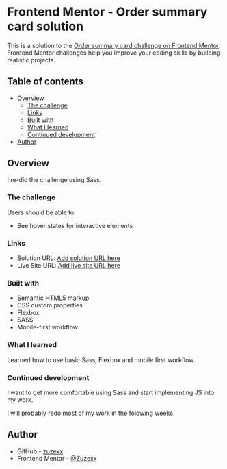 # Frontend Mentor - Order summary card solution

This is a solution to the [Order summary card challenge on Frontend Mentor](https://www.frontendmentor.io/challenges/order-summary-component-QlPmajDUj). Frontend Mentor challenges help you improve your coding skills by building realistic projects. 

## Table of contents

- [Overview](#overview)
  - [The challenge](#the-challenge)
  - [Links](#links)
  - [Built with](#built-with)
  - [What I learned](#what-i-learned)
  - [Continued development](#continued-development)
- [Author](#author)


## Overview

I re-did the challenge using Sass.


### The challenge

Users should be able to:

- See hover states for interactive elements

### Links

- Solution URL: [Add solution URL here](https://your-solution-url.com)
- Live Site URL: [Add live site URL here](https://your-live-site-url.com)

### Built with

- Semantic HTML5 markup
- CSS custom properties
- Flexbox
- SASS
- Mobile-first workflow
### What I learned

Learned how to use basic Sass, Flexbox and mobile first workflow.

### Continued development

I want to get more comfortable using Sass and start implementing JS into my work.

I will probably redo most of my work in the folowing weeks.

## Author

- GitHub - [zuzexx](https://github.com/zuzexx)
- Frontend Mentor - [@Zuzexx](https://www.frontendmentor.io/profile/zuzexx)


